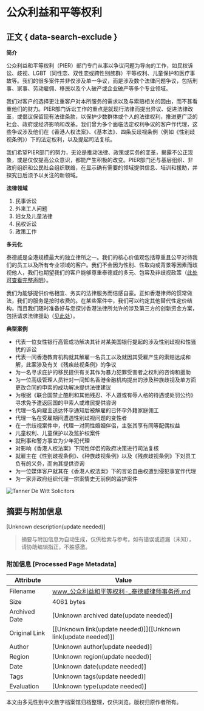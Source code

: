 # 公众利益和平等权利

## 正文 { data-search-exclude }


**简介**

公众利益和平等权利（PIER）部门专门从事以争议问题为导向的工作，如民权诉讼、歧视、LGBT（同性恋、双性恋或跨性别族群）平等权利、儿童保护和医疗事故等。我们的很多案件并非仅涉及单一争议，而是涉及数个法律问题争议，包括刑事、家事、劳动雇佣、移民以及个人破产或企业破产等多个专业领域。

我们对客户的选择更注重客户对本所服务的需求以及与索赔相关的因由，而不甚看重他们的财力。PIER部门诉讼工作的重点是就现行法律而提出异议、促进法律改革，或倡议保留现有法律条款，以保护少数群体或个人的法律权利，推进更广泛的社会、政府或经济影响和改革。我们曾为多个面临法定权利争议的客户作代理，这些争议涉及他们在《香港人权法案》、《基本法》、四条反歧视条例（例如《性别歧视条例》）下的法定权利，以及提起司法复核。

我们希望PIER部门的努力，无论是推动法律、政策或实务的变革，揭露不公正现象，或是仅仅提高公众意识，都能产生积极的改变。PIER部门还与基层组织、非政府组织和公民社会组织联络，在显示确有需要的领域提供信息、培训和援助，并探究日后须予以关注的新领域。

**法律领域**

1. 民事诉讼
2. 外来工人问题
3. 妇女及儿童法律
4. 民权诉讼
5. 政策工作

**多元化**

泰德威是全港规模最大的独立律所之一。我们的核心价值观包括尊重且公平对待我们的员工以及所有专业领域的客户。我们不会因为性别、性取向或背景等因素而歧视他人，我们也期望我们的客户能够尊重泰德威的多元、包容及非歧视政策（[此处可查看完整声明](https://www.tannerdewitt.com/our-diversity-statement/)）。

我们为能够提供价格相宜、务实的法律服务而倍感自豪。正如香港律师的惯常做法，我们的服务是按时收费的。在某些案件中，我们可以约定其他替代性定价结构，而且我们随时准备好与您探讨香港法律所允许的涉及第三方的创新资金方案，包括请求法律援助（[见此处](https://www.lad.gov.hk/index.html)）。

**典型案例**

- 代表一位女性银行高管成功解决其针对某美国银行提起的涉及性别歧视和性骚扰的诉讼
- 代表一间香港教育机构就其解雇一名员工以及就因其受雇产生的索赔达成和解，此案涉及有关《残疾歧视条例》的争议
- 为一名寻求庇护的移民提供有关其作为暴力犯罪受害者之权利的咨询和援助
- 为一位高级管理人员针对一间知名香港金融机构提出的涉及种族歧视及单方面更改合同的申索的成功解决提供法律建议
- 为根据《联合国禁止酷刑和其他残忍、不人道或有辱人格的待遇或处罚公约》寻求免予遣返回国的申索人或难民提供咨询
- 代理一名向雇主送达怀孕通知后被解雇的已怀孕外籍家庭佣工
- 代理一名在受雇期间遭遇性别歧视问题的变性者
- 在一宗歧视案件中，代理一对同性婚姻伴侣，主张其享有同等配偶权益
- 儿童权利、儿童保护以及监护权案件
- 就刑事和警方事宜为少年犯代理
- 对影响《香港人权法案》下同性伴侣的政府决策进行司法复核
- 就雇主在《性别歧视条例》、《种族歧视条例》以及《残疾歧视条例》下对员工负有的义务，而向其提供咨询
- 为一位媒体客户就其在《香港人权法案》下的言论自由权遭到侵犯事宜作代理
- 为一家非政府组织代理一宗案情史无前例的监护案件

![Tanner De Witt Solicitors](https://www.tannerdewitt.com/wp-content/uploads/2020/01/copy-tdw-logo-1.png?lossy=1&strip=1&webp=1)
<!-- tcd_original_link https://www.tannerdewitt.com/zh-hans/practice-areas/public-interest-and-equal-rights/ -->


## 摘要与附加信息

<!-- tcd_abstract -->
[Unknown description(update needed)]
<!-- tcd_abstract_end -->

> 摘要与附加信息为自动生成，仅供检索与参考。如有错误或遗漏（未知），请协助编辑指正，不胜感激。

### 附加信息 [Processed Page Metadata]

| Attribute       | Value                                  |
|-----------------|----------------------------------------|
| Filename        | www_公众利益和平等权利-_泰德威律师事务所.md                             |
| Size            | 4061 bytes                           |
| Archived Date   | [Unknown archived date(update needed)]                             |
| Original Link   | [[Unknown link(update needed)]]([Unknown link(update needed)])                       |
| Author          | [Unknown author(update needed)]                               |
| Region          | [Unknown region(update needed)]                               |
| Date            | [Unknown date(update needed)]                                 |
| Tags            | [Unknown tags(update needed)]                                 |
| Evaluation            | [Unknown type(update needed)]                                 |
<!-- tcd_table_end -->

本文由多元性别中文数字档案馆归档整理，仅供浏览。版权归原作者所有。
